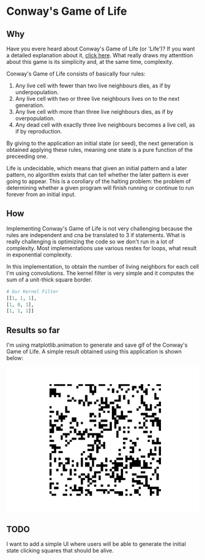 # Conway's Game of Life

## Why

Have you evere heard about Conway's Game of Life (or 'Life')? If you want a detailed explanation about it, [click here](https://en.wikipedia.org/wiki/Conway%27s_Game_of_Life).
What really draws my attenttion about this game is its simplicity and, at the same time, complexity.

Conway's Game of Life consists of basically four rules:

1. Any live cell with fewer than two live neighbours dies, as if by underpopulation.
2. Any live cell with two or three live neighbours lives on to the next generation.
3. Any live cell with more than three live neighbours dies, as if by overpopulation.
4. Any dead cell with exactly three live neighbours becomes a live cell, as if by reproduction.

By giving to the application an initial state (or seed), the next generation is obtained applying these rules, meaning one state is a pure function of the preceeding one.

Life is undecidable, which means that given an initial pattern and a later pattern, no algorithm exists that can tell whether the later pattern is ever going to appear. This is a corollary of the halting problem: the problem of determining whether a given program will finish running or continue to run forever from an initial input.

## How

Implementing Conway's Game of Life is not very challenging because the rules are independent and cna be translated to 3 if statements. What is really challenging is optimizing the code so we don't run in a lot of complexity. Most implementations use various nestes for loops, what result in exponential complexity.

In this implementation, to obtain the number of living neighbors for each cell I'm using convolutions. The kernel filter is very simple and it computes the sum of a unit-thick square border.

```python
# Our Kernel Filter
[[1, 1, 1],
[1, 0, 1],
[1, 1, 1]]
```

## Results so far

I'm using matplotlib.animation to generate and save gif of the Conway's Game of Life. A simple result obtained using this application is shown below:

![Conway's Game of Life](./img/conway.gif)

## TODO

I want to add a simple UI where users will be able to generate the initial state clicking squares that should be alive.

